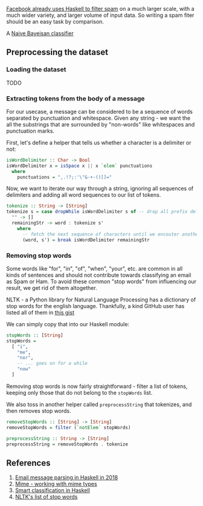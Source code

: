 [Facebook already uses Haskell to filter spam](https://engineering.fb.com/2015/06/26/security/fighting-spam-with-haskell/)
on a much larger scale, with a much wider variety, and larger volume of input data.
So writing a spam fiter should be an easy task by comparison.

A [Naive Bayeisan classifier](https://en.wikipedia.org/wiki/Naive_Bayes_classifier)

## Preprocessing the dataset

### Loading the dataset

TODO

### Extracting tokens from the body of a message

For our usecase, a message can be considered to be a sequence of words separated by punctuation and whitespace.
Given any string - we want the all the substrings that are surrounded by "non-words" like whitespaces and punctuation marks.

First, let's define a helper that tells us whether a character is a delimiter or not:

```hs
isWordDelimiter :: Char -> Bool
isWordDelimiter x = isSpace x || x `elem` punctuations
  where
    punctuations = ",.!?;:'\"&-+-()[]=" 
```

Now, we want to iterate our way through a string, ignoring all sequences of delimiters
and adding all word sequences to our list of tokens.

```hs
tokenize :: String -> [String]
tokenize s = case dropWhile isWordDelimiter s of -- drop all prefix delimiters
  "" -> []
  remainingStr -> word : tokenize s'
    where
      -- fetch the next sequence of characters until we encouter another delimiter
      (word, s') = break isWordDelimiter remainingStr
```

### Removing stop words

Some words like "for", "in", "of", "when", "your", etc.
are common in all kinds of sentences and should not contribute towards classifying an email as Spam or Ham.
To avoid these common "stop words" from influencing our result,
we get rid of them altogether.

NLTK - a Python library for Natural Language Processing has a dictionary of stop words for the english language.
Thankfully, a kind GitHub user has listed all of them in [this gist](https://gist.github.com/sebleier/554280)

We can simply copy that into our Haskell module:

```hs
stopWords :: [String]
stopWords =
  [ "i",
    "me",
    "nor",
    -- ... goes on for a while
    "now"
  ]
```

Removing stop words is now fairly straightforward - filter a list of tokens,
keeping only those that do not belong to the `stopWords` list.

We also toss in another helper called `preprocessString` that tokenizes,
and then removes stop words.

```hs
removeStopWords :: [String] -> [String]
removeStopWords = filter (`notElem` stopWords)

preprocessString :: String -> [String]
preprocessString = removeStopWords . tokenize
```

## References

1. [Email message parsing in Haskell in 2018](https://gist.github.com/chrisdone/47a9e22672b54dedc87dec8b415e8127)
2. [Mime - working with mime types](https://hackage.haskell.org/package/mime)
3. [Smart classification in Haskell](http://www.randomhacks.net/2007/03/03/smart-classification-with-haskell/)
4. [NLTK's list of stop words](https://gist.github.com/sebleier/554280)

